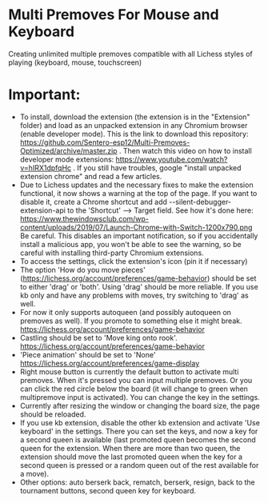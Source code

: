 # Multi Premoves For Mouse and Keyboard
 Creating unlimited multiple premoves compatible with all Lichess styles of playing (keyboard, mouse, touchscreen)
 
# Important:
- To install, download the extension (the extension is in the "Extension" folder) and load as an unpacked extension in any Chromium browser (enable developer mode). This is the link to download this repository: https://github.com/Sentero-esp12/Multi-Premoves-Optimized/archive/master.zip . Then watch this video on how to install developer mode extensions: https://www.youtube.com/watch?v=hIRX1dpfqHc . If you still have troubles, google "install unpacked extension chrome" and read a few articles.
- Due to Lichess updates and the necessary fixes to make the extension functional, it now shows a warning at the top of the page. If you want to disable it, create a Chrome shortcut and add --silent-debugger-extension-api to the 'Shortcut' --> Target field. See how it's done here:
https://www.thewindowsclub.com/wp-content/uploads/2019/07/Launch-Chrome-with-Switch-1200x790.png
Be careful. This disables an important notification, so if you accidentally install a malicious app, you won't be able to see the warning, so be careful with installing third-party Chromium extensions. 
- To access the settings, click the extension's icon (pin it if necessary)
- The option 'How do you move pieces' (https://lichess.org/account/preferences/game-behavior) should be set to either 'drag' or 'both'. Using 'drag' should be more reliable. If you use kb only and have any problems with moves, try switching to 'drag' as well. 
- For now it only supports autoqueen (and possibly autoqueen on premoves as well). If you promote to something else it might break. https://lichess.org/account/preferences/game-behavior
- Castling should be set to 'Move king onto rook'. https://lichess.org/account/preferences/game-behavior
- 'Piece animation' should be set to 'None' https://lichess.org/account/preferences/game-display
- Right mouse button is currently the default button to activate multi premoves. When it's pressed you can input multiple premoves. Or you can click the red circle below the board (it will change to green when multipremove input is activated). You can change the key in the settings.
- Currently after resizing the window or changing the board size, the page should be reloaded. 
- If you use kb extension, disable the other kb extension and activate 'Use keyboard' in the settings. There you can set the keys, and now a key for a second queen is available (last promoted queen becomes the second queen for the extension. When there are more than two queen, the extension should move the last promoted queen when the key for a second queen is pressed or a random queen out of the rest available for a move). 
- Other options: auto berserk back, rematch, berserk, resign, back to the tournament buttons, second queen key for keyboard. 
